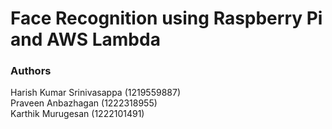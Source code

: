 # Face Recognition using Raspberry Pi and AWS Lambda 

### Authors
Harish Kumar Srinivasappa (1219559887) <br>
Praveen Anbazhagan (1222318955) <br>
Karthik Murugesan (1222101491) <br>
